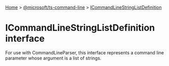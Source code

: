 [Home](./index) &gt; [@microsoft/ts-command-line](./ts-command-line.md) &gt; [ICommandLineStringListDefinition](./ts-command-line.icommandlinestringlistdefinition.md)

# ICommandLineStringListDefinition interface

For use with CommandLineParser, this interface represents a command line parameter whose argument is a list of strings.
